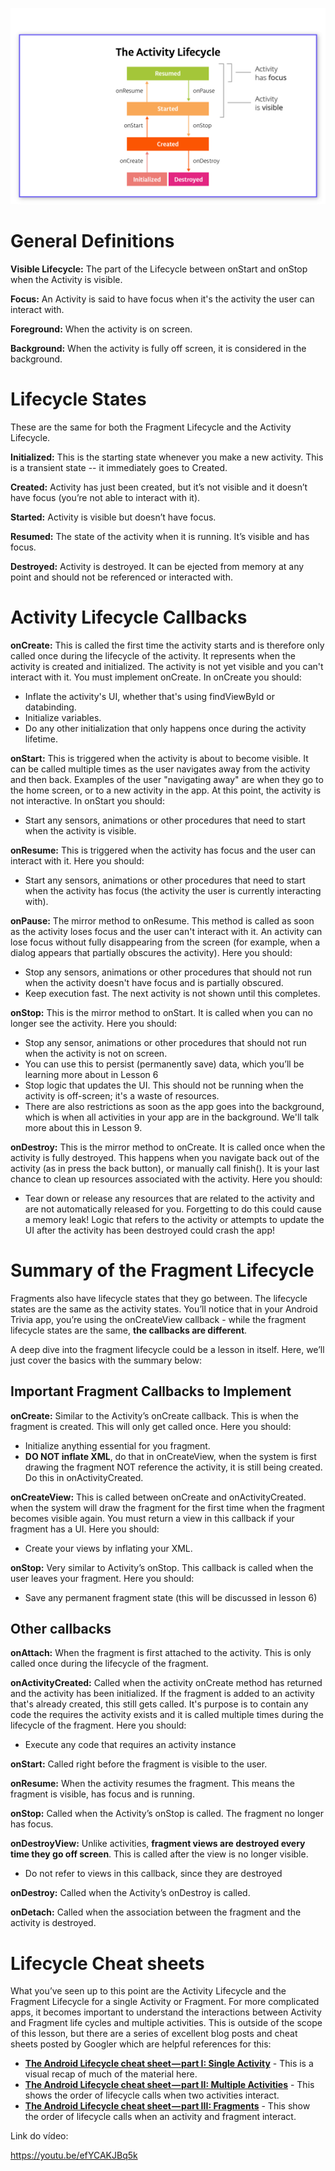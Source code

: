 ![activity-lifecycle](activity-lifecycle.png)

# General Definitions

**Visible Lifecycle:** The part of the Lifecycle between onStart and onStop when the Activity is visible.

**Focus:** An Activity is said to have focus when it's the activity the user can interact with.

**Foreground:** When the activity is on screen.

**Background:** When the activity is fully off screen, it is considered in the background.

# Lifecycle States

These are the same for both the Fragment Lifecycle and the Activity Lifecycle.

**Initialized:** This is the starting state whenever you make a new activity. This is a transient state -- it immediately goes to Created.

**Created:** Activity has just been created, but it’s not visible and it doesn’t have focus (you’re not able to interact with it).

**Started:** Activity is visible but doesn’t have focus.

**Resumed:** The state of the activity when it is running. It’s visible and has focus.

**Destroyed:** Activity is destroyed. It can be ejected from memory at any point and should not be referenced or interacted with.

# Activity Lifecycle Callbacks

**onCreate:** This is called the first time the activity starts and is therefore only called once during the lifecycle of the activity. It represents when the activity is created and initialized. The activity is not yet visible and you can't interact with it. You must implement onCreate. In onCreate you should:

- Inflate the activity's UI, whether that's using findViewById or databinding.
- Initialize variables.
- Do any other initialization that only happens once during the activity lifetime.

**onStart:** This is triggered when the activity is about to become visible. It can be called multiple times as the user navigates away from the activity and then back. Examples of the user "navigating away" are when they go to the home screen, or to a new activity in the app. At this point, the activity is not interactive. In onStart you should:

- Start any sensors, animations or other procedures that need to start when the activity is visible.

**onResume:** This is triggered when the activity has focus and the user can interact with it. Here you should:

- Start any sensors, animations or other procedures that need to start when the activity has focus (the activity the user is currently interacting with).

**onPause:** The mirror method to onResume. This method is called as soon as the activity loses focus and the user can't interact with it. An activity can lose focus without fully disappearing from the screen (for example, when a dialog appears that partially obscures the activity). Here you should:

- Stop any sensors, animations or other procedures that should not run when the activity doesn't have focus and is partially obscured.
- Keep execution fast. The next activity is not shown until this completes.

**onStop:** This is the mirror method to onStart. It is called when you can no longer see the activity. Here you should:

- Stop any sensor, animations or other procedures that should not run when the activity is not on screen.
- You can use this to persist (permanently save) data, which you’ll be learning more about in Lesson 6
- Stop logic that updates the UI. This should not be running when the activity is off-screen; it's a waste of resources.
- There are also restrictions as soon as the app goes into the background, which is when all activities in your app are in the background. We'll talk more about this in Lesson 9.

**onDestroy:** This is the mirror method to onCreate. It is called once when the activity is fully destroyed. This happens when you navigate back out of the activity (as in press the back button), or manually call finish(). It is your last chance to clean up resources associated with the activity. Here you should:

- Tear down or release any resources that are related to the activity and are not automatically released for you. Forgetting to do this could cause a memory leak! Logic that refers to the activity or attempts to update the UI after the activity has been destroyed could crash the app!


# Summary of the Fragment Lifecycle

Fragments also have lifecycle states that they go between. The lifecycle states are the same as the activity states. You’ll notice that in your Android Trivia app, you’re using the onCreateView callback - while the fragment lifecycle states are the same, **the callbacks are different**.

A deep dive into the fragment lifecycle could be a lesson in itself. Here, we’ll just cover the basics with the summary below:

## Important Fragment Callbacks to Implement

**onCreate:** Similar to the Activity’s onCreate callback. This is when the fragment is created. This will only get called once. Here you should:

- Initialize anything essential for you fragment.
- **DO NOT inflate XML**, do that in onCreateView, when the system is first drawing the fragment NOT reference the activity, it is still being created. Do this in onActivityCreated.

**onCreateView:** This is called between onCreate and onActivityCreated. when the system will draw the fragment for the first time when the fragment becomes visible again. You must return a view in this callback if your fragment has a UI. Here you should:

- Create your views by inflating your XML.

**onStop:** Very similar to Activity’s onStop. This callback is called when the user leaves your fragment. Here you should:

- Save any permanent fragment state (this will be discussed in lesson 6)

## Other callbacks

**onAttach:** When the fragment is first attached to the activity. This is only called once during the lifecycle of the fragment.

**onActivityCreated:** Called when the activity onCreate method has returned and the activity has been initialized. If the fragment is added to an activity that's already created, this still gets called. It's purpose is to contain any code the requires the activity exists and it is called multiple times during the lifecycle of the fragment. Here you should:

- Execute any code that requires an activity instance

**onStart:** Called right before the fragment is visible to the user.

**onResume:** When the activity resumes the fragment. This means the fragment is visible, has focus and is running.

**onStop:** Called when the Activity’s onStop is called. The fragment no longer has focus.

**onDestroyView:** Unlike activities, **fragment views are destroyed every time they go off screen**. This is called after the view is no longer visible.

- Do not refer to views in this callback, since they are destroyed

**onDestroy:** Called when the Activity’s onDestroy is called.

**onDetach:** Called when the association between the fragment and the activity is destroyed.

# Lifecycle Cheat sheets

What you’ve seen up to this point are the Activity Lifecycle and the Fragment Lifecycle for a single Activity or Fragment. For more complicated apps, it becomes important to understand the interactions between Activity and Fragment life cycles and multiple activities. This is outside of the scope of this lesson, but there are a series of excellent blog posts and cheat sheets posted by Googler which are helpful references for this:

- [**The Android Lifecycle cheat sheet — part I: Single Activity**](https://medium.com/androiddevelopers/the-android-lifecycle-cheat-sheet-part-i-single-activities-e49fd3d202ab) - This is a visual recap of much of the material here.
- [**The Android Lifecycle cheat sheet — part II: Multiple Activities**](https://medium.com/androiddevelopers/the-android-lifecycle-cheat-sheet-part-ii-multiple-activities-a411fd139f24) - This shows the order of lifecycle calls when two activities interact.
- [**The Android Lifecycle cheat sheet — part III: Fragments**](https://medium.com/androiddevelopers/the-android-lifecycle-cheat-sheet-part-iii-fragments-afc87d4f37fd) - This show the order of lifecycle calls when an activity and fragment interact.

Link do vídeo:

https://youtu.be/efYCAKJBq5k
